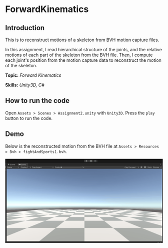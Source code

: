 # ForwardKinematics

## Introduction

This is to reconstruct motions of a skeleton from BVH motion capture files.

In this assignment, I read hierarchical structure of the joints, and the relative motions of each part of the skeleton from the BVH file. Then, I compute each joint's position from the motion capture data to reconstruct the motion of the skeleton.

**Topic:** _Forward Kinematics_ 

**Skills:** _Unity3D, C#_

## How to run the code

Open `Assets > Scenes > Assignment2.unity` with `Unity3D`. Press the `play` button to run the code.

## Demo

Below is the reconstructed motion from the BVH file at `Assets > Resources > Bvh > fightAndSports1.bvh`.

![fight and sports](/Demo/766A2.gif)
